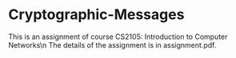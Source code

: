 # Cryptographic-Messages
This is an assignment of course CS2105: Introduction to Computer Networks\n
The details of the assignment is in assignment.pdf. 
